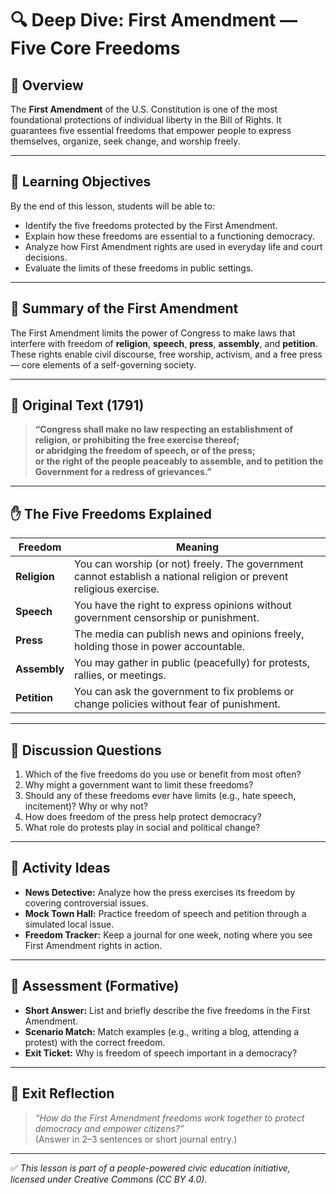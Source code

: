 # 🔍 Deep Dive: First Amendment — Five Core Freedoms

## 🧭 Overview

The **First Amendment** of the U.S. Constitution is one of the most foundational protections of individual liberty in the Bill of Rights. It guarantees five essential freedoms that empower people to express themselves, organize, seek change, and worship freely.

---

## 🎯 Learning Objectives

By the end of this lesson, students will be able to:  
- Identify the five freedoms protected by the First Amendment.  
- Explain how these freedoms are essential to a functioning democracy.  
- Analyze how First Amendment rights are used in everyday life and court decisions.  
- Evaluate the limits of these freedoms in public settings.

---

## 📘 Summary of the First Amendment

The First Amendment limits the power of Congress to make laws that interfere with freedom of **religion**, **speech**, **press**, **assembly**, and **petition**. These rights enable civil discourse, free worship, activism, and a free press — core elements of a self-governing society.

---

## 📖 Original Text (1791)

> **“Congress shall make no law respecting an establishment of religion, or prohibiting the free exercise thereof;**  
> **or abridging the freedom of speech, or of the press;**  
> **or the right of the people peaceably to assemble, and to petition the Government for a redress of grievances.”**

---

## ✋ The Five Freedoms Explained

| Freedom        | Meaning |
|----------------|---------|
| **Religion**   | You can worship (or not) freely. The government cannot establish a national religion or prevent religious exercise. |
| **Speech**     | You have the right to express opinions without government censorship or punishment. |
| **Press**      | The media can publish news and opinions freely, holding those in power accountable. |
| **Assembly**   | You may gather in public (peacefully) for protests, rallies, or meetings. |
| **Petition**   | You can ask the government to fix problems or change policies without fear of punishment. |

---

## 💬 Discussion Questions

1. Which of the five freedoms do you use or benefit from most often?  
2. Why might a government want to limit these freedoms?  
3. Should any of these freedoms ever have limits (e.g., hate speech, incitement)? Why or why not?  
4. How does freedom of the press help protect democracy?  
5. What role do protests play in social and political change?

---

## 🧪 Activity Ideas

- **News Detective:** Analyze how the press exercises its freedom by covering controversial issues.  
- **Mock Town Hall:** Practice freedom of speech and petition through a simulated local issue.  
- **Freedom Tracker:** Keep a journal for one week, noting where you see First Amendment rights in action.

---

## 📎 Assessment (Formative)

- **Short Answer:** List and briefly describe the five freedoms in the First Amendment.  
- **Scenario Match:** Match examples (e.g., writing a blog, attending a protest) with the correct freedom.  
- **Exit Ticket:** Why is freedom of speech important in a democracy?

---

## 🏁 Exit Reflection

> *“How do the First Amendment freedoms work together to protect democracy and empower citizens?”*  
(Answer in 2–3 sentences or short journal entry.)

---

✅ *This lesson is part of a people-powered civic education initiative, licensed under Creative Commons (CC BY 4.0).*

